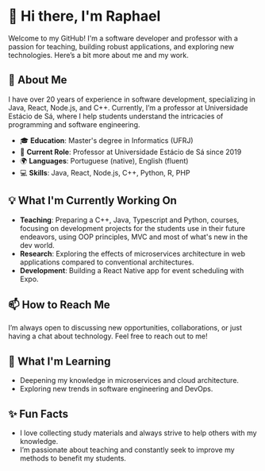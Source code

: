 # 👋 Hi there, I'm Raphael

Welcome to my GitHub! I'm a software developer and professor with a passion for teaching, building robust applications, and exploring new technologies. Here’s a bit more about me and my work.

## 🚀 About Me

I have over 20 years of experience in software development, specializing in Java, React, Node.js, and C++. Currently, I’m a professor at Universidade Estácio de Sá, where I help students understand the intricacies of programming and software engineering.

- 🎓 **Education**: Master's degree in Informatics (UFRJ)
- 🏢 **Current Role**: Professor at Universidade Estácio de Sá since 2019
- 🌍 **Languages**: Portuguese (native), English (fluent)
- 💻 **Skills**: Java, React, Node.js, C++, Python, R, PHP

## 💡 What I'm Currently Working On

- **Teaching**: Preparing a C++, Java, Typescript and Python, courses, focusing on development projects for the students use in their future endeavors, using OOP principles, MVC and most of what's new in the dev world.
- **Research**: Exploring the effects of microservices architecture in web applications compared to conventional architectures.
- **Development**: Building a React Native app for event scheduling with Expo.

## 📫 How to Reach Me

I’m always open to discussing new opportunities, collaborations, or just having a chat about technology. Feel free to reach out to me!

## 🌱 What I'm Learning

- Deepening my knowledge in microservices and cloud architecture.
- Exploring new trends in software engineering and DevOps.

## ✨ Fun Facts

- I love collecting study materials and always strive to help others with my knowledge.
- I’m passionate about teaching and constantly seek to improve my methods to benefit my students.

